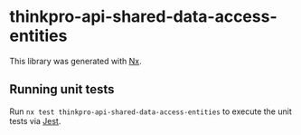# thinkpro-api-shared-data-access-entities

This library was generated with [Nx](https://nx.dev).

## Running unit tests

Run `nx test thinkpro-api-shared-data-access-entities` to execute the unit tests via [Jest](https://jestjs.io).

